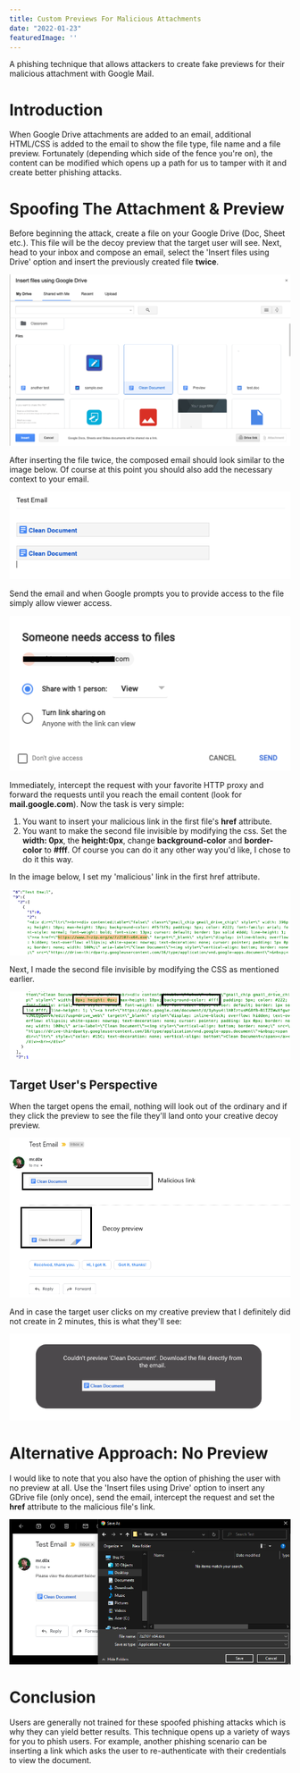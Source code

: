 ```yaml
---
title: Custom Previews For Malicious Attachments
date: "2022-01-23"
featuredImage: ''
---
```


A phishing technique that allows attackers to create fake previews for their malicious attachment with Google Mail.<!-- end --> 

# Introduction

When Google Drive attachments are added to an email, additional HTML/CSS is added to the email to show the file type, file name and a file preview. Fortunately (depending which side of the fence you're on), the content can be modified which opens up a path for us to tamper with it and create better phishing attacks. 

# Spoofing The Attachment & Preview

Before beginning the attack, create a file on your Google Drive (Doc, Sheet etc.). This file will be the decoy preview that the target user will see. Next, head to your inbox and compose an email, select the 'Insert files using Drive' option and insert the previously created file **twice**.

![Insert-File](./insert-file.png)

After inserting the file twice, the composed email should look similar to the image below. Of course at this point you should also add the necessary context to your email.

![After-Insertion](./after.png)

Send the email and when Google prompts you to provide access to the file simply allow viewer access.

![File-Access](./access.png)

Immediately, intercept the request with your favorite HTTP proxy and forward the requests until you reach the email content (look for **mail.google.com**). Now the task is very simple:

1. You want to insert your malicious link in the first file's **href** attribute.
2. You want to make the second file invisible by modifying the css. Set the **width: 0px**, the **height:0px**, change **background-color** and **border-color** to **#fff**. Of course you can do it any other way you'd like, I chose to do it this way.

In the image below, I set my 'malicious' link in the first href attribute.

![File-Access](./first-file.png)

Next, I made the second file invisible by modifying the CSS as mentioned earlier.

![Invisible-File](./invisible.png)

## Target User's Perspective

When the target opens the email, nothing will look out of the ordinary and if they click the preview to see the file they'll land onto your creative decoy preview.

![Email](./email-content.png)

And in case the target user clicks on my creative preview that I definitely did not create in 2 minutes, this is what they'll see:

![Preview](./preview2.png)

# Alternative Approach: No Preview

I would like to note that you also have the option of phishing the user with no preview at all. Use the 'Insert files using Drive' option to insert any GDrive file (only once), send the email, intercept the request and set the **href** attribute to the malicious file's link.

![Download-Prompt](./dl-prompt.png)

# Conclusion

Users are generally not trained for these spoofed phishing attacks which is why they can yield better results. This technique opens up a variety of ways for you to phish users. For example, another phishing scenario can be inserting a link which asks the user to re-authenticate with their credentials to view the document.